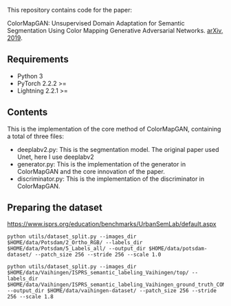This repository contains code for the paper:

ColorMapGAN: Unsupervised Domain Adaptation for Semantic Segmentation Using Color Mapping Generative Adversarial Networks. [arXiv, 2019](https://arxiv.org/pdf/1907.12859.pdf).

## Requirements

- Python 3
- PyTorch 2.2.2 >=
- Lightning 2.2.1 >=

## Contents

This is the implementation of the core method of ColorMapGAN, containing a total of three files:

+ deeplabv2.py: This is the segmentation model. The original paper used Unet, here I use deeplabv2
+ generator.py: This is the implementation of the generator in ColorMapGAN and the core innovation of the paper.
+ discriminator.py: This is the implementation of the discriminator in ColorMapGAN.


## Preparing the dataset

https://www.isprs.org/education/benchmarks/UrbanSemLab/default.aspx

```
python utils/dataset_split.py --images_dir $HOME/data/Potsdam/2_Ortho_RGB/ --labels_dir $HOME/data/Potsdam/5_Labels_all/ --output_dir $HOME/data/potsdam-dataset/ --patch_size 256 --stride 256 --scale 1.0
```


```
python utils/dataset_split.py --images_dir $HOME/data/Vaihingen/ISPRS_semantic_labeling_Vaihingen/top/ --labels_dir $HOME/data/Vaihingen/ISPRS_semantic_labeling_Vaihingen_ground_truth_COMPLETE/ --output_dir $HOME/data/vaihingen-dataset/ --patch_size 256 --stride 256 --scale 1.8
```
